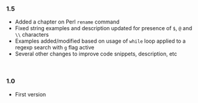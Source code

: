 <br>

### 1.5

* Added a chapter on Perl `rename` command
* Fixed string examples and description updated for presence of `$`, `@` and `\\` characters
* Examples added/modified based on usage of `while` loop applied to a regexp search with `g` flag active
* Several other changes to improve code snippets, description, etc

<br>

### 1.0

* First version
